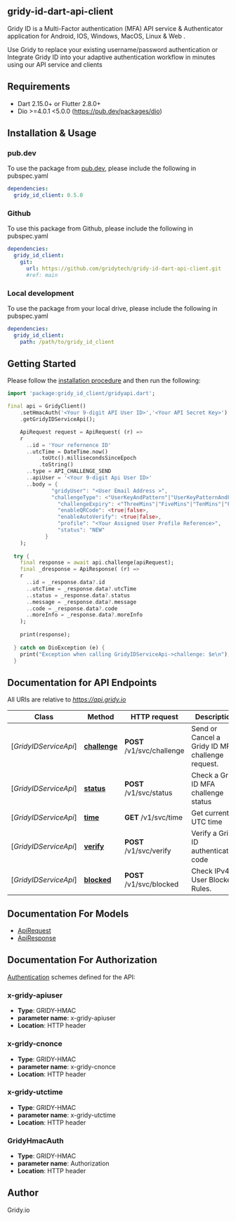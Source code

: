 ## gridy-id-dart-api-client

Gridy ID is a Multi-Factor authentication (MFA) API service & Authenticator application for Android, IOS, Windows, MacOS, Linux & Web .

Use Gridy to replace your existing username/password authentication or Integrate Gridy ID into your adaptive authentication workflow in minutes using our API service and clients


## Requirements

* Dart 2.15.0+ or Flutter 2.8.0+
* Dio >=4.0.1 <5.0.0 (https://pub.dev/packages/dio)

## Installation & Usage

### pub.dev
To use the package from [pub.dev](https://pub.dev), please include the following in pubspec.yaml
```yaml
dependencies:
  gridy_id_client: 0.5.0
```

### Github
To use this package from Github, please include the following in pubspec.yaml
```yaml
dependencies:
  gridy_id_client:
    git:
      url: https://github.com/gridytech/gridy-id-dart-api-client.git
      #ref: main
```

### Local development
To use the package from your local drive, please include the following in pubspec.yaml
```yaml
dependencies:
  gridy_id_client:
    path: /path/to/gridy_id_client
```

## Getting Started

Please follow the [installation procedure](#installation--usage) and then run the following:

```dart
import 'package:gridy_id_client/gridyapi.dart';

final api = GridyClient()
    .setHmacAuth('<Your 9-digit API User ID>','<Your API Secret Key>')
    .getGridyIDServiceApi();

    ApiRequest request = ApiRequest( (r) =>
    r
      ..id = 'Your refernence ID'
      ..utcTime = DateTime.now()
          .toUtc().millisecondsSinceEpoch
          .toString()
      ..type = API_CHALLENGE_SEND
      ..apiUser = '<Your 9-digit Api User ID>'
      ..body = {
              "gridyUser": "<User Email Address >",
              "challengeType": <"UserKeyAndPattern"|"UserKeyPatternAndPin"|"UserKeyAndUserPin"|"UserKeyAndUserFace"|"UserKeyAndUserVoice" >,
                "challengeExpiry": <"ThreeMins"|"FiveMins"|"TenMins"|"FifteenMins"|"ThirtyMins"|"SixtyMins">,
                "enableQRCode": <true|false>,
                "enableAutoVerify": <true|false>,
                "profile": "<Your Assigned User Profile Reference>",
                "status": "NEW"
            }
    );
    
  try {
    final response = await api.challenge(apiRequest);
    final _dresponse = ApiResponse( (r) =>
    r
      ..id = _response.data?.id
      ..utcTime = _response.data?.utcTime
      ..status = _response.data?.status
      ..message = _response.data?.message
      ..code = _response.data?.code
      ..moreInfo = _response.data?.moreInfo
    );
    
    print(response);
    
  } catch on DioException (e) {
    print("Exception when calling GridyIDServiceApi->challenge: $e\n"); 
  }


```

## Documentation for API Endpoints

All URIs are relative to *https://api.gridy.io*

Class | Method | HTTP request | Description
------------ | ------------- | ------------- | -------------
[*GridyIDServiceApi*] | [**challenge**](https://support.gridy.io/docs/api/challenge.html) | **POST** /v1/svc/challenge | Send or Cancel a Gridy ID MFA challenge request.
[*GridyIDServiceApi*] | [**status**](https://support.gridy.io/docs/api/status.html) | **POST** /v1/svc/status | Check a Gridy ID MFA challenge status
[*GridyIDServiceApi*] | [**time**](https://support.gridy.io/docs/api/time.html) | **GET** /v1/svc/time | Get current UTC time
[*GridyIDServiceApi*] | [**verify**](https://support.gridy.io/docs/api/verify.html) | **POST** /v1/svc/verify | Verify a Gridy ID authentication code
[*GridyIDServiceApi*] | [**blocked**](https://support.gridy.io/docs/api/blocked.html) | **POST** /v1/svc/blocked | Check IPv4 & User Blocked Rules.


## Documentation For Models

 - [ApiRequest](doc/ApiRequest.md)
 - [ApiResponse](doc/ApiResponse.md)


## Documentation For Authorization


[Authentication](https://support.gridy.io/docs/api/security.html) schemes defined for the API:
### x-gridy-apiuser

- **Type**: GRIDY-HMAC
- **parameter name**: x-gridy-apiuser
- **Location**: HTTP header

### x-gridy-cnonce

- **Type**: GRIDY-HMAC
- **parameter name**: x-gridy-cnonce
- **Location**: HTTP header

### x-gridy-utctime

- **Type**: GRIDY-HMAC
- **parameter name**: x-gridy-utctime
- **Location**: HTTP header

### GridyHmacAuth

- **Type**: GRIDY-HMAC
- **parameter name**: Authorization
- **Location**: HTTP header


## Author
Gridy.io


